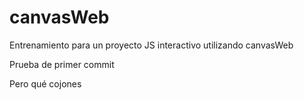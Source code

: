 # canvasWeb
Entrenamiento para un proyecto JS interactivo utilizando canvasWeb

Prueba de primer commit

Pero qué cojones